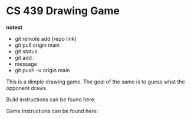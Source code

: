 # CS 439 Drawing Game

**notest**
* git remote add [repo link]
* git pull origin main
* git status
* git add .
* message
* git push -u origin main

This is a dimple drawing game. The goal of the same is to guess what the opponent draws. 

Build instructions can be found here: 

Game Instructions can be found here:
